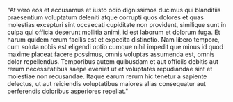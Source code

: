 "At vero eos et accusamus et iusto odio dignissimos ducimus qui blanditiis praesentium voluptatum deleniti atque 
corrupti quos dolores et quas molestias excepturi sint occaecati cupiditate non provident, 
similique sunt in culpa qui officia deserunt mollitia animi, id est laborum et dolorum fuga. 
Et harum quidem rerum facilis est et expedita distinctio. Nam libero tempore, cum soluta nobis est eligendi 
optio cumque nihil impedit que minus id quod maxime placeat facere possimus, omnis voluptas assumenda est, omnis dolor repellendus. 
Temporibus autem quibusdam et aut officiis debitis aut rerum necessitatibus 
saepe eveniet ut et voluptates repudiandae sint et
 molestiae non recusandae. Itaque earum rerum hic tenetur a sapiente delectus, ut aut reiciendis voluptatibus maiores 
 alias consequatur aut perferendis doloribus asperiores repellat."